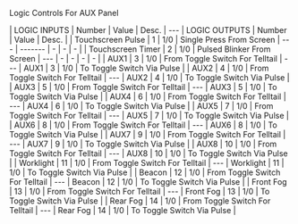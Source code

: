 Logic Controls For AUX Panel

| LOGIC INPUTS      | Number | Value | Desc.                           | --- | LOGIC OUTPUTS | Number | Value | Desc.                      |
| Touchscreen Pulse | 1      | 1/0   | Single Press From Screen        | --- | -------       | -      | -     | -                          |
| Touchscreen Timer | 2      | 1/0   | Pulsed Blinker From Screen      | --- | -             | -      | -     | -                          |
| AUX1              | 3      | 1/0   | From Toggle Switch For Telltail | --- | AUX1          | 3      | 1/0   | To Toggle Switch Via Pulse |
| AUX2              | 4      | 1/0   | From Toggle Switch For Telltail | --- | AUX2          | 4      | 1/0   | To Toggle Switch Via Pulse |
| AUX3              | 5      | 1/0   | From Toggle Switch For Telltail | --- | AUX3          | 5      | 1/0   | To Toggle Switch Via Pulse |
| AUX4              | 6      | 1/0   | From Toggle Switch For Telltail | --- | AUX4          | 6      | 1/0   | To Toggle Switch Via Pulse |
| AUX5              | 7      | 1/0   | From Toggle Switch For Telltail | --- | AUX5          | 7      | 1/0   | To Toggle Switch Via Pulse |
| AUX6              | 8      | 1/0   | From Toggle Switch For Telltail | --- | AUX6          | 8      | 1/0   | To Toggle Switch Via Pulse |
| AUX7              | 9      | 1/0   | From Toggle Switch For Telltail | --- | AUX7          | 9      | 1/0   | To Toggle Switch Via Pulse |
| AUX8              | 10     | 1/0   | From Toggle Switch For Telltail | --- | AUX8          | 10     | 1/0   | To Toggle Switch Via Pulse |
| Worklight         | 11     | 1/0   | From Toggle Switch For Telltail | --- | Worklight     | 11     | 1/0   | To Toggle Switch Via Pulse |
| Beacon            | 12     | 1/0   | From Toggle Switch For Telltail | --- | Beacon        | 12     | 1/0   | To Toggle Switch Via Pulse |
| Front Fog         | 13     | 1/0   | From Toggle Switch For Telltail | --- | Front Fog     | 13     | 1/0   | To Toggle Switch Via Pulse |
| Rear Fog          | 14     | 1/0   | From Toggle Switch For Telltail | --- | Rear Fog      | 14     | 1/0   | To Toggle Switch Via Pulse |